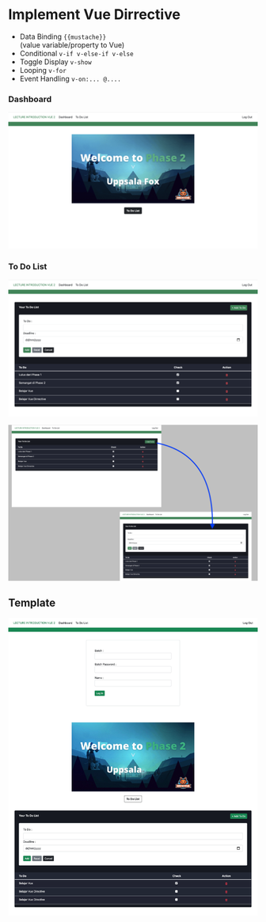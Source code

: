 # Implement Vue Dirrective

- Data Binding `{{mustache}}`    
 (value variable/property to Vue)
- Conditional `v-if v-else-if v-else` 
- Toggle Display `v-show`
- Looping `v-for`
- Event Handling `v-on:... @....`

### Dashboard   
![Dashboard](./images/01-dashboard.png)

### To Do List 
![To Do List](./images/02-toDoList.png)

![open-close.png](./images/open-close.png)

## Template
![template.png](./images/template.png)

